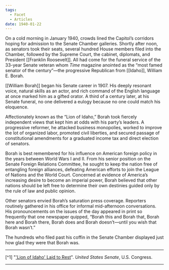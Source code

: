 ```yaml
---
tags:
  - Facet
  - Articles
date: 1940-01-22
---
```

On a cold morning in January 1940, crowds lined the Capitol’s corridors hoping for admission to the Senate Chamber galleries. Shortly after noon, as senators took their seats, several hundred House members filed into the Chamber, followed by the Supreme Court, the cabinet, diplomats, and President [[Franklin Roosevelt]]. All had come for the funeral service of the 33-year Senate veteran whom _Time_ magazine anointed as the “most famed senator of the century”—the progressive Republican from [[Idaho]], William E. Borah.

[[William Borah]] began his Senate career in 1907. His deeply resonant voice, natural skills as an actor, and rich command of the English language at once marked him as a gifted orator. A third of a century later, at his Senate funeral, no one delivered a eulogy because no one could match his eloquence.

Affectionately known as the “Lion of Idaho,” Borah took fiercely independent views that kept him at odds with his party’s leaders. A progressive reformer, he attacked business monopolies, worked to improve the lot of organized labor, promoted civil liberties, and secured passage of constitutional amendments for a graduated income tax and direct election of senators.

Borah is best remembered for his influence on American foreign policy in the years between World Wars I and II. From his senior position on the Senate Foreign Relations Committee, he sought to keep the nation free of entangling foreign alliances, defeating American efforts to join the League of Nations and the World Court. Concerned at evidence of America’s increasing desire to become an imperial power, Borah believed that other nations should be left free to determine their own destinies guided only by the rule of law and public opinion.

Other senators envied Borah’s saturation press coverage. Reporters routinely gathered in his office for informal mid-afternoon conversations. His pronouncements on the issues of the day appeared in print so frequently that one newspaper quipped, “Borah this and Borah that, Borah here and Borah there, Borah does and Borah doesn’t—until you wish that Borah wasn’t.”

The hundreds who filed past his coffin in the Senate Chamber displayed just how glad they were that Borah was.

---

[^1] "['Lion of Idaho' Laid to Rest](https://www.senate.gov/artandhistory/history/minute/Lion_Laid_to_Rest.htm)". *United States Senate*, U.S. Congress.

--- 
